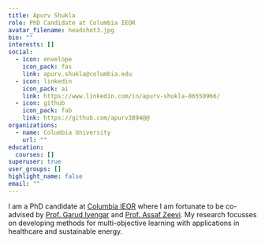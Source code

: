 ```yaml
---
title: Apurv Shukla
role: PhD Candidate at Columbia IEOR
avatar_filename: headshot3.jpg
bio: ""
interests: []
social:
  - icon: envelope
    icon_pack: fas
    link: apurv.shukla@columbia.edu
  - icon: linkedin
    icon_pack: ai
    link: https://www.linkedin.com/in/apurv-shukla-86550966/
  - icon: github
    icon_pack: fab
    link: https://github.com/apurv3894@@
organizations:
  - name: Columbia University
    url: ""
education:
  courses: []
superuser: true
user_groups: []
highlight_name: false
email: ""
---
```

I am a PhD candidate at [Columbia IEOR](https://www.ieor.columbia.edu) where I am fortunate to be co-advised by [Prof. Garud Iyengar](http://www.columbia.edu/~gi10/) and [Prof. Assaf Zeevi](https://www0.gsb.columbia.edu/faculty/azeevi/). My research focusses on developing methods for multi-objective learning with applications in healthcare and sustainable energy.